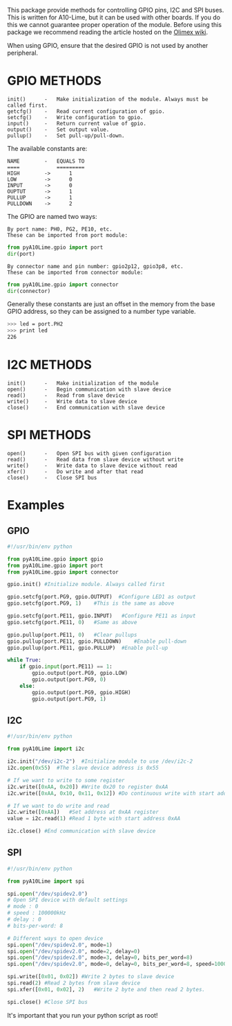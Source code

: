 This package provide methods for controlling GPIO pins, I2C and SPI buses.
This is written for A10-Lime, but it can be used with other boards.
If you do this we cannot guarantee proper operation of the module.
Before using this package we recommend reading the article hosted on the [Olimex wiki](https://www.olimex.com/wiki/A10-OLinuXino-LIME).

When using GPIO, ensure that the desired GPIO is not used by another peripheral.

# GPIO METHODS

```
init()      -   Make initialization of the module. Always must be called first.
getcfg()    -   Read current configuration of gpio.
setcfg()    -   Write configuration to gpio.
input()     -   Return current value of gpio.
output()    -   Set output value.
pullup()    -   Set pull-up/pull-down.
```

The available constants are:

```
NAME        -   EQUALS TO
====            =========
HIGH        ->      1
LOW         ->      0
INPUT       ->      0
OUPTUT      ->      1
PULLUP      ->      1
PULLDOWN    ->      2
```

The GPIO are named two ways:

    By port name: PH0, PG2, PE10, etc.
    These can be imported from port module:

```python
from pyA10Lime.gpio import port
dir(port)
```

    By connector name and pin number: gpio2p12, gpio3p8, etc.
    These can be imported from connector module:

```python
from pyA10Lime.gpio import connector
dir(connector)
```

Generally these constants are just an offset in the memory from the base GPIO address, so they can be assigned to a number type variable.

```bash
>>> led = port.PH2
>>> print led
226
```

# I2C METHODS

```
init()      -   Make initialization of the module
open()      -   Begin communication with slave device
read()      -   Read from slave device
write()     -   Write data to slave device
close()     -   End communication with slave device
```

# SPI METHODS

```
open()      -   Open SPI bus with given configuration
read()      -   Read data from slave device without write
write()     -   Write data to slave device without read
xfer()      -   Do write and after that read
close()     -   Close SPI bus
```

# Examples

## GPIO

```python
#!/usr/bin/env python

from pyA10Lime.gpio import gpio
from pyA10Lime.gpio import port
from pyA10Lime.gpio import connector

gpio.init() #Initialize module. Always called first

gpio.setcfg(port.PG9, gpio.OUTPUT)  #Configure LED1 as output
gpio.setcfg(port.PG9, 1)    #This is the same as above

gpio.setcfg(port.PE11, gpio.INPUT)   #Configure PE11 as input
gpio.setcfg(port.PE11, 0)   #Same as above

gpio.pullup(port.PE11, 0)   #Clear pullups
gpio.pullup(port.PE11, gpio.PULLDOWN)    #Enable pull-down
gpio.pullup(port.PE11, gpio.PULLUP)  #Enable pull-up

while True:
    if gpio.input(port.PE11) == 1:
        gpio.output(port.PG9, gpio.LOW)
        gpio.output(port.PG9, 0)
    else:
        gpio.output(port.PG9, gpio.HIGH)
        gpio.output(port.PG9, 1)
```

## I2C

```python
#!/usr/bin/env python

from pyA10Lime import i2c

i2c.init("/dev/i2c-2")  #Initialize module to use /dev/i2c-2
i2c.open(0x55)  #The slave device address is 0x55

# If we want to write to some register
i2c.write([0xAA, 0x20]) #Write 0x20 to register 0xAA
i2c.write([0xAA, 0x10, 0x11, 0x12]) #Do continuous write with start address 0xAA

# If we want to do write and read
i2c.write([0xAA])   #Set address at 0xAA register
value = i2c.read(1) #Read 1 byte with start address 0xAA

i2c.close() #End communication with slave device
```

## SPI

```python
#!/usr/bin/env python

from pyA10Lime import spi

spi.open("/dev/spidev2.0")
# Open SPI device with default settings
# mode : 0
# speed : 100000kHz
# delay : 0
# bits-per-word: 8

# Different ways to open device
spi.open("/dev/spidev2.0", mode=1)
spi.open("/dev/spidev2.0", mode=2, delay=0)
spi.open("/dev/spidev2.0", mode=3, delay=0, bits_per_word=8)
spi.open("/dev/spidev2.0", mode=0, delay=0, bits_per_word=8, speed=100000)

spi.write([0x01, 0x02]) #Write 2 bytes to slave device
spi.read(2) #Read 2 bytes from slave device
spi.xfer([0x01, 0x02], 2)   #Write 2 byte and then read 2 bytes.

spi.close() #Close SPI bus
```

It's important that you run your python script as root!

